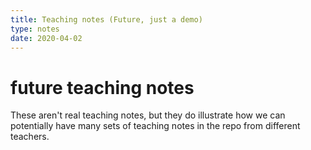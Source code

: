 ```yaml
---
title: Teaching notes (Future, just a demo)
type: notes
date: 2020-04-02
---
```


# future teaching notes
These aren't real teaching notes, but they do illustrate how we can potentially
have many sets of teaching notes in the repo from different teachers.
